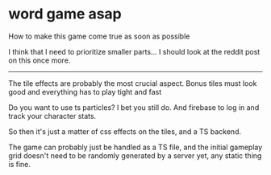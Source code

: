 # word game asap

How to make this game come true as soon as possible

I think that I need to prioritize smaller parts... I should look at the reddit post on this once more.

---

The tile effects are probably the most crucial aspect. Bonus tiles must look good and everything has to play tight and fast

Do you want to use ts particles? I bet you still do. And firebase to log in and track your character stats.

So then it's just a matter of css effects on the tiles, and a TS backend.

The game can probably just be handled as a TS file, and the initial gameplay grid doesn't need to be randomly generated by a server yet, any static thing is fine.

